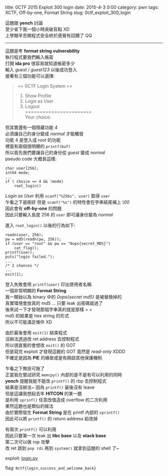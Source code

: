 title: 0CTF 2015 Exploit 300 login
date: 2015-4-3 0:00
category: pwn
tags: XCTF, Off-by-one, Format String
slug: 0ctf_exploit_300_login

這題跟 **yench** 討論  
至少省下我一個小時突破盲點 XD  
上學期辛苦開程式安全終於感覺有回饋了 QQ  
* * *

這題是考 **format string vulnerability**  
執行程式要我們輸入帳密  
打開 **ida pro** 很容易就知道帳密多少  
輸入 *guest / guest123* 以後成功登入  
接著有三個功能可以選擇:  
> == 0CTF Login System ==  
> 1. Show Profile  
> 2. Login as User  
> 3. Logout  
> =======================  
> Your choice:  

但其實還有一個隱藏功能 *4*  
必須讓自己的身分變成 *normal* 才能觸發  
功能 4 是登入成 *root* 的功能  
裡面有兩個很明顯的 `printf(buf)`  
所以首先我們要讓自己的身份從 *guest* 變成 *normal*  
pseudo code 大概長這樣:  
```
char user[256];
int64 mode;
...
if ( choice == 4 && !mode)
    root_login()
```

*Login as User* 利用 `scanf("%256s", user)` 取得 `user`  
乍看之下是剛好 但是 `scanf("%s")` 的特性會在字串結尾補上 *\00*  
因此會有 **off-by-one** 的問題  
因此只要輸入長度 256 的 `user` 即可讓身份變為 *normal*  

進入 `root_login()` 以後的行為如下:  

```
readn(user, 256);
pw = md5(readn(pw, 256));
if (user == "root" && pw == "0ops{secret_MD5}")
    cat_flag();
printf(user);
puts("login failed.");
...
/* 2 chances */
...
exit(1);
```

登入失敗會用 `printf(user)` 印出使用者名稱  
一個非常明顯的 **Format String**  
我一開始以為 binary 中的 *0ops{secret md5}* 是被替換掉的  
真實環境會放真的 md5 ... 只要 leak 出密碼就過了  
後來試一下才發現那個字串真的就是那樣 = =  
md5 的結果是 hex string 的形式  
所以不可能滿足條件 XD  

由於最後會用 `exit(1)` 結束程式  
沒辦法透過改 ret address 去控制程式  
所以很直覺的會想改 `exit()` 的 GOT  
但是寫完 exploit 才發現這題的 GOT 竟然是 *read-only* XDDD  
不確定是因為 **PIE** 的緣故或是有開啟其他保護機制  

乍看之下無技可施了  
正當我在嘗試研究 `memcpy()` 內部的是不是有可以利用的同時  
**yench** 提醒我能不能改 `printf()` 的 rbp 去控制程式  
結果是沒辦法~ 因為 `printf()` 最後沒有 leave  
但是這讓我想起去年 **HITCON** 的某一題  
是利用 `sprinf()` 任意改值造成 overflow 的二次利用  
果然這題也是類似的做法  
由於實際發生 **Format String** 是在 printf 內部的 `vprintf()`  
因此可以將 `printf()` 的 return address 給改掉  

有兩次 `printf()` 可以利用  
因此只要第一次 leak 出 **libc base** 以及 **stack base**  
第二次可以做 rop 攻擊  
改 ret 跳到 `pop rdi` 再到 `system()` 就拿到這題的 shell 了~  

exploit: [login.py]({filename}/exp/login.py)  

flag: `0ctf{login_success_and_welcome_back}`  
